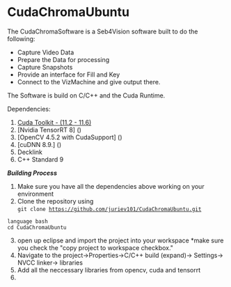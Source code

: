 # CudaChromaUbuntu

The CudaChromaSoftware is a Seb4Vision software built to do the following:
 
 * Capture Video Data
 * Prepare the Data for processing
 * Capture Snapshots
 * Provide an interface for Fill and Key
 * Connect to the VizMachine and give output there.

The Software is build on C/C++ and the Cuda Runtime.

Dependencies:
 1. [Cuda Toolkit - (11.2 - 11.6)]() 
 2. [Nvidia TensorRT 8] ()
 3. [OpenCV 4.5.2 with CudaSupport] ()
 4. [cuDNN 8.9.] ()
 5. Decklink 
 6. C++ Standard 9

***Building Process***
1. Make sure you have all the dependencies above working on your environment
2. Clone the repository using <br /> <code>git clone https://github.com/juriev101/CudaChromaUbuntu.git </code>
```
language bash
cd CudaChromaUbuntu
```
3. open up eclipse and import the project into your workspace *make sure you check the "copy project to workspace checkbox."
4. Navigate to the project->Properties->C/C++ build (expand)-> Settings-> NVCC linker-> libraries
5. Add all the neccessary libraries from opencv, cuda and tensorrt
6. 
